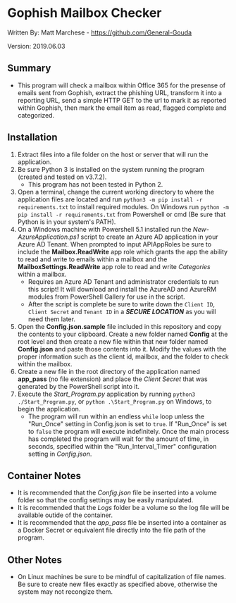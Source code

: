 # Gophish Mailbox Checker

Written By: Matt Marchese - https://github.com/General-Gouda

Version: 2019.06.03

## **Summary**

- This program will check a mailbox within Office 365 for the presense of emails sent from Gophish, extract the phishing URL, transform it into a reporting URL, send a simple HTTP GET to the url to mark it as reported within Gophish, then mark the email item as read, flagged complete and categorized.

## **Installation**

1. Extract files into a file folder on the host or server that will run the application.
2. Be sure Python 3 is installed on the system running the program (created and tested on v3.7.2).
    - This program has not been tested in Python 2.
3. Open a terminal, change the current working directory to where the application files are located and run `python3 -m pip install -r requirements.txt` to install required modules. On Windows run `python -m pip install -r requirements.txt` from Powershell or cmd (Be sure that Python is in your system's PATH).
4. On a Windows machine with Powershell 5.1 installed run the *New-AzureApplication.ps1* script to create an Azure AD application in your Azure AD Tenant. When prompted to input APIAppRoles be sure to include the **Mailbox.ReadWrite** app role which grants the app the ability to read and write to emails within a mailbox and the **MailboxSettings.ReadWrite** app role to read and write *Categories* within a mailbox.
    - Requires an Azure AD Tenant and administrator credentials to run this script! It will download and install the AzureAD and AzureRM modules from PowerShell Gallery for use in the script.
    - After the script is complete be sure to write down the `Client ID`, `Client Secret` and `Tenant ID` in a **_SECURE LOCATION_** as you will need them later.
5. Open the **Config.json.sample** file included in this repository and copy the contents to your clipboard. Create a new folder named **Config** at the root level and then create a new file within that new folder named **Config.json** and paste those contents into it. Modify the values with the proper information such as the client id, mailbox, and the folder to check within the mailbox.
6. Create a new file in the root directory of the application named **app_pass** (no file extension) and place the *Client Secret* that was generated by the PowerShell script into it.
7. Execute the *Start_Program.py* application by running `python3 ./Start_Program.py`, or `python .\Start_Program.py` on Windows, to begin the application.
    - The program will run within an endless `while` loop unless the "Run_Once" setting in Config.json is set to `true`. If "Run_Once" is set to `false` the program will execute indefinitely. Once the main process has completed the program will wait for the amount of time, in seconds, specified within the "Run_Interval_Timer" configuration setting in *Config.json*.

## **Container Notes**

- It is recommended that the *Config.json* file be inserted into a volume folder so that the config settings may be easily manipulated.
- It is recommended that the *Logs* folder be a volume so the log file will be available outide of the container.
- It is recommended that the *app_pass* file be inserted into a container as a Docker Secret or equivalent file directly into the file path of the program.

## **Other Notes**

- On Linux machines be sure to be mindful of capitalization of file names. Be sure to create new files exactly as specified above, otherwise the system may not recongize them.